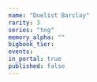 ```yaml
---
name: "Duelist Barclay"
rarity: 3
series: "tng"
memory_alpha: ""
bigbook_tier:
events:
in_portal: true
published: false
---
```

